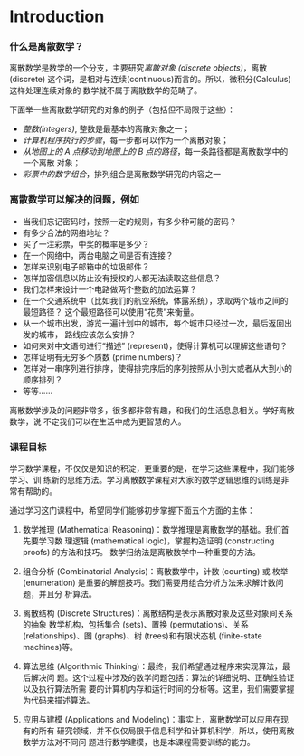 # Introduction

### 什么是离散数学？

离散数学是数学的一个分支，主要研究*离散对象 (discrete objects)*，离散(discrete)
这个词，是相对与连续(continuous)而言的。所以，微积分(Calculus)这样处理连续对象的
数学就不属于离散数学的范畴了。

下面举一些离散数学研究的对象的例子（包括但不局限于这些）：
- *整数(integers)*, 整数是最基本的离散对象之一；
- *计算机程序执行的步骤*，每一步都可以作为一个离散对象；
- *从地图上的 A 点移动到地图上的 B 点的路径*，每一条路径都是离散数学中的一个离散
  对象；
- *彩票中的数字组合*，排列组合是离散数学研究的内容之一

### 离散数学可以解决的问题，例如

- 当我们忘记密码时，按照一定的规则，有多少种可能的密码？
- 有多少合法的网络地址？
- 买了一注彩票，中奖的概率是多少？
- 在一个网络中，两台电脑之间是否有连接？
- 怎样来识别电子邮箱中的垃圾邮件？
- 怎样加密信息以防止没有授权的人都无法读取这些信息？
- 我们怎样来设计一个电路做两个整数的加法运算？
- 在一个交通系统中（比如我们的航空系统，体露系统），求取两个城市之间的最短路径？
  这个最短路径可以使用“花费”来衡量。
- 从一个城市出发，游览一遍计划中的城市，每个城市只经过一次，最后返回出发的城市，
  路线应该怎么安排？
- 如何来对中文语句进行“描述” (represent)，使得计算机可以理解这些语句？
- 怎样证明有无穷多个质数 (prime numbers)？
- 怎样对一串序列进行排序，使得排完序后的序列按照从小到大或者从大到小的顺序排列？
- 等等......

离散数学涉及的问题非常多，很多都非常有趣，和我们的生活息息相关。学好离散数学，说
不定我们可以在生活中成为更智慧的人。

### 课程目标

学习数学课程，不仅仅是知识的积淀，更重要的是，在学习这些课程中，我们能够学习、训
练新的思维方法。学习离散数学课程对大家的数学逻辑思维的训练是非常有帮助的。

通过学习这门课程中，希望同学们能够初步掌握下面五个方面的主体：

1. 数学推理 (Mathematical Reasoning)：数学推理是离散数学的基础。我们首先要学习数
   理逻辑 (mathematical logic)，掌握构造证明 (constructing proofs) 的方法和技巧。
   数学归纳法是离散数学中一种重要的方法。

2. 组合分析 (Combinatorial Analysis)：离散数学中，计数 (counting) 或 枚举
   (enumeration) 是重要的解题技巧。我们需要用组合分析方法来求解计数问题，并且分
   析算法。

3. 离散结构 (Discrete Structures)：离散结构是表示离散对象及这些对象间关系的抽象
   数学机构，包括集合 (sets)、置换 (permutations)、关系 (relationships)、图
   (graphs)、树 (trees)和有限状态机 (finite-state machines)等。

4. 算法思维 (Algorithmic Thinking)：最终，我们希望通过程序来实现算法，最后解决问
   题。这个过程中涉及的数学问题包括：算法的详细说明、正确性验证以及执行算法所需
   要的计算机内存和运行时间的分析等。这里，我们需要掌握为代码来描述算法。

5. 应用与建模 (Applications and Modeling)：事实上，离散数学可以应用在现有的所有
   研究领域，并不仅仅局限于信息科学和计算机科学，所以，使用离散数学方法对不同问
   题进行数学建模，也是本课程需要训练的能力。
